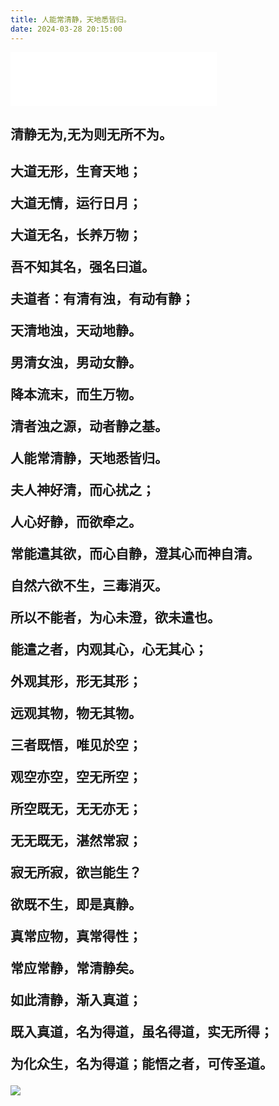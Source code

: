 ```yaml
---
title: 人能常清静，天地悉皆归。
date: 2024-03-28 20:15:00
---
```

<iframe frameborder="no" border="0" marginwidth="0" marginheight="0" width=330 height=86 src="//music.163.com/outchain/player?type=2&id=2041799838&auto=1&height=66"></iframe>

<h2 text-align="center">
    清静无为,无为则无所不为。    
<h2>  


<p text-align="center">大道无形，生育天地；</p>
<p text-align="center">大道无情，运行日月；</p>
<p text-align="center">大道无名，长养万物；</p>
<p text-align="center">吾不知其名，强名曰道。</p>
<p text-align="center">夫道者：有清有浊，有动有静；</p>
<p text-align="center">天清地浊，天动地静。</p>
<p text-align="center">男清女浊，男动女静。</p>
<p text-align="center">降本流末，而生万物。</p>
<p text-align="center">清者浊之源，动者静之基。</p>
<p text-align="center">人能常清静，天地悉皆归。</p>
<p text-align="center">夫人神好清，而心扰之；</p>
<p text-align="center">人心好静，而欲牵之。</p>
<p text-align="center">常能遣其欲，而心自静，澄其心而神自清。</p>
<p text-align="center">自然六欲不生，三毒消灭。</p>
<p text-align="center">所以不能者，为心未澄，欲未遣也。</p>
<p text-align="center">能遣之者，内观其心，心无其心；</p>
<p text-align="center">外观其形，形无其形；</p>
<p text-align="center">远观其物，物无其物。</p>
<p text-align="center">三者既悟，唯见於空；</p>
<p text-align="center">观空亦空，空无所空；</p>
<p text-align="center">所空既无，无无亦无；</p>
<p text-align="center">无无既无，湛然常寂；</p>
<p text-align="center">寂无所寂，欲岂能生？</p>
<p text-align="center">欲既不生，即是真静。</p>
<p text-align="center">真常应物，真常得性；</p>
<p text-align="center">常应常静，常清静矣。</p>
<p text-align="center">如此清静，渐入真道；</p>
<p text-align="center">既入真道，名为得道，虽名得道，实无所得；</p>
<p text-align="center">为化众生，名为得道；能悟之者，可传圣道。</p>
 <img src="images:https://pic.rmb.bdstatic.com/bjh/81b7accea0b485369571383bd719cbd0.jpeg"> 
